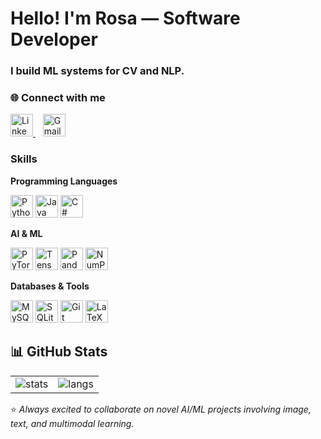 # Hello! I'm Rosa — Software Developer  
### I build ML systems for CV and NLP.

### 🌐 Connect with me
<p>
  <a href="https://www.linkedin.com/in/rosa-ghaedi-b15329231/">
    <img src="https://skillicons.dev/icons?i=linkedin" height="36" alt="LinkedIn"/>
  </a>
  &nbsp;&nbsp;
  <a href="mailto:rozaghaedi90@gmail.com">
    <img src="https://skillicons.dev/icons?i=gmail" height="36" alt="Gmail"/>
  </a>
</p>




### Skills

**Programming Languages**
<p>
  <img src="https://cdn.jsdelivr.net/gh/devicons/devicon/icons/python/python-original.svg" height="36" alt="Python"/>
  <img src="https://cdn.jsdelivr.net/gh/devicons/devicon/icons/java/java-original.svg" height="36" alt="Java"/>
  <img src="https://cdn.jsdelivr.net/gh/devicons/devicon/icons/csharp/csharp-original.svg" height="36" alt="C#"/>
</p>

**AI & ML**
<p>
  <img src="https://cdn.jsdelivr.net/gh/devicons/devicon/icons/pytorch/pytorch-original.svg" height="36" alt="PyTorch"/>
  <img src="https://cdn.jsdelivr.net/gh/devicons/devicon/icons/tensorflow/tensorflow-original.svg" height="36" alt="TensorFlow"/>
  <img src="https://cdn.jsdelivr.net/gh/devicons/devicon/icons/pandas/pandas-original.svg" height="36" alt="Pandas"/>
  <img src="https://cdn.jsdelivr.net/gh/devicons/devicon/icons/numpy/numpy-original.svg" height="36" alt="NumPy"/>
</p>

**Databases & Tools**
<p>
  <img src="https://cdn.jsdelivr.net/gh/devicons/devicon/icons/mysql/mysql-original.svg" height="36" alt="MySQL"/>
  <img src="https://cdn.jsdelivr.net/gh/devicons/devicon/icons/sqlite/sqlite-original.svg" height="36" alt="SQLite"/>
  <img src="https://cdn.jsdelivr.net/gh/devicons/devicon/icons/git/git-original.svg" height="36" alt="Git"/>
  <img src="https://cdn.jsdelivr.net/gh/devicons/devicon/icons/latex/latex-original.svg" height="36" alt="LaTeX"/>
</p>



## 📊 GitHub Stats
| | |
|---|---|
| <img src="https://github-readme-stats.vercel.app/api?username=rozaghaedi&show_icons=true&theme=radical" alt="stats"/> | <img src="https://github-readme-stats.vercel.app/api/top-langs/?username=rozaghaedi&layout=compact&theme=radical" alt="langs"/> |



⭐ *Always excited to collaborate on novel AI/ML projects involving image, text, and multimodal learning.*
